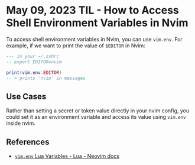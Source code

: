 # May 09, 2023 TIL - How to Access Shell Environment Variables in Nvim

To access shell environment variables in Nvim, you can use `vim.env`. For
example, if we want to print the value of `$EDITOR` in Nvim:

```lua
--- in your ~/.zshrc
-- export EDITOR=nvim

print(vim.env.EDITOR)
-- > prints 'nvim' in messages
```

## Use Cases

Rather than setting a secret or token value directly in your nvim config, you
could set it as an environment variable and access its value using `vim.env`
inside nvim.

## References

- [`vim.env` Lua Variables - Lua - Neovim docs](https://neovim.io/doc/user/lua.html#vim.env)

